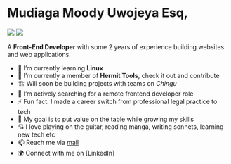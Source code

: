 # Mudiaga Moody Uwojeya Esq,
[![](https://img.shields.io/badge/twitter-%40moodymudiaga-9cf?style=plastic&logo=twitter&labelColor=white&logoWidth=25)](https://twitter.com/MoodyMudiaga)
[![](https://img.shields.io/badge/LinkedIn-Mudiaga%20Moody%20Uwojeya-blue?style=plastic&logo=linkedin&labelColor=lightgrey&logoWidth=25)](https://www.linkedin.com/in/mudiaga-moody-uwojeya)

A **Front-End Developer** with some 2 years of experience building websites and web applications. 


- 🌱 I’m currently learning **Linux**
- 👯 I’m currently a member of **Hermit Tools**, check it out and contribute
- 🏗️ Will soon be building projects with teams on _Chingu_
- 🤔 I’m actively searching for a remote frontend developer role
- ⚡ Fun fact: I made a career switch from professional legal practice to tech
- 🎯 My goal is to put value on the table while growing my skills
- 💘 I love playing on the guitar, reading manga, writing sonnets, learning new tech etc
- 📫 Reach me via [mail](mailto:moody.mudiaga@gmail.com)
- 🌍 Connect with me on [LinkedIn]


<!--
**moody2times/moody2times** is a ✨ _special_ ✨ repository because its `README.md` (this file) appears on your GitHub profile.
-->
